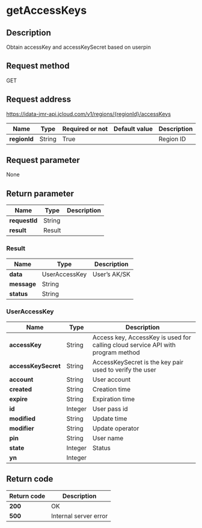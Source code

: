 # getAccessKeys


## Description
Obtain accessKey and accessKeySecret based on userpin

## Request method
GET

## Request address
https://idata-jmr-api.jcloud.com/v1/regions/{regionId}/accessKeys

|Name|Type|Required or not|Default value|Description|
|---|---|---|---|---|
|**regionId**|String|True||Region ID|

## Request parameter
None


## Return parameter
|Name|Type|Description|
|---|---|---|
|**requestId**|String||
|**result**|Result||


### <a name="Result">Result</a>
|Name|Type|Description|
|---|---|---|
|**data**|UserAccessKey|User’s AK/SK|
|**message**|String||
|**status**|String||
### <a name="UserAccessKey">UserAccessKey</a>
|Name|Type|Description|
|---|---|---|
|**accessKey**|String|Access key, AccessKey is used for calling cloud service API with program method|
|**accessKeySecret**|String|AccessKeySecret is the key pair used to verify the user|
|**account**|String|User account|
|**created**|String|Creation time|
|**expire**|String|Expiration time|
|**id**|Integer|User pass id|
|**modified**|String|Update time|
|**modifier**|String|Update operator|
|**pin**|String|User name|
|**state**|Integer|Status|
|**yn**|Integer||

## Return code
|Return code|Description|
|---|---|
|**200**|OK|
|**500**|Internal server error|
